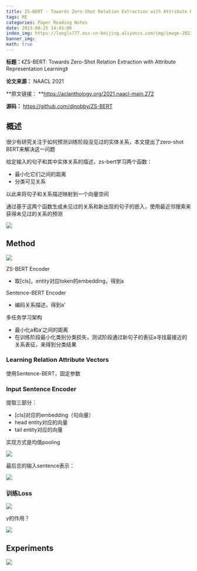 ```yaml
---
title: ZS-BERT - Towards Zero-Shot Relation Extraction with Attribute Representation Learning
tags: RE
categories: Paper Reading Notes
date: 2023-08-25 14:43:00
index_img: https://longls777.oss-cn-beijing.aliyuncs.com/img/image-20230825160632508.png
banner_img: 
math: true
---
```


**标题：**《ZS-BERT: Towards Zero-Shot Relation Extraction with Attribute Representation Learning》

**论文来源：** NAACL  2021

**原文链接： **https://aclanthology.org/2021.naacl-main.272

**源码：** https://github.com/dinobby/ZS-BERT



## 概述

很少有研究关注于如何预测训练阶段没见过的实体关系，本文提出了zero-shot BERT来解决这一问题

给定输入的句子和其中实体关系的描述，zs-bert学习两个函数：

- 最小化它们之间的距离
- 分类可见关系

以此来将句子和关系描述映射到一个向量空间

通过基于这两个函数生成未见过的关系和新出现的句子的嵌入，使用最近邻搜索来获得未见过的关系的预测

![](https://longls777.oss-cn-beijing.aliyuncs.com/img/image-20230825155107275.png)

## Method

![](https://longls777.oss-cn-beijing.aliyuncs.com/img/image-20230825160632508.png)

ZS-BERT Encoder

- 取[cls]，entity对应token的embedding，得到a

Sentence-BERT Encoder

- 编码关系描述，得到a'



多任务学习架构

- 最小化a和a’之间的距离
- 在训练阶段最小化类别分类损失，测试阶段通过新句子的表征a寻找最接近的关系表征，来得到分类结果

### Learning Relation Attribute Vectors

使用Sentence-BERT，固定参数



### Input Sentence Encoder

提取三部分：

- [cls]对应的embedding（句向量）
- head entity对应的向量
- tail entity对应的向量

实现方式是均值pooling

![](https://longls777.oss-cn-beijing.aliyuncs.com/img/image-20230825201528010.png)



最后总的输入sentence表示：

![](https://longls777.oss-cn-beijing.aliyuncs.com/img/image-20230825201709763.png)

### 训练Loss

![](https://longls777.oss-cn-beijing.aliyuncs.com/img/image-20230825201755637.png)

$\gamma$的作用？

![](https://longls777.oss-cn-beijing.aliyuncs.com/img/image-20230825201852129.png)



## Experiments

![](https://longls777.oss-cn-beijing.aliyuncs.com/img/image-20230825164018590.png)

